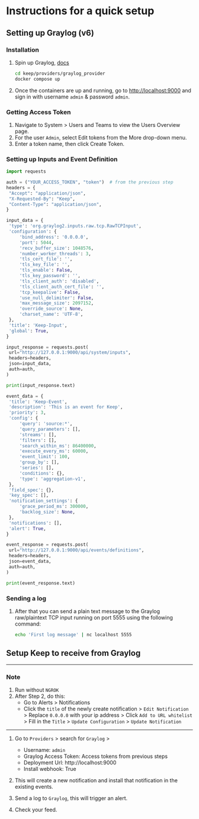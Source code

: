 # Instructions for a quick setup

## Setting up Graylog (v6)

### Installation

1. Spin up Graylog, [docs](https://go2docs.graylog.org/6-0/downloading_and_installing_graylog/docker_installation.htm)
    ```bash
    cd keep/providers/graylog_provider
    docker compose up
    ```
2. Once the containers are up and running, go to [http://localhost:9000](http://localhost:9000) and sign in with
   username `admin` & password `admin`.

### Getting Access Token

1. Navigate to System > Users and Teams to view the Users Overview page.
2. For the user `Admin`, select Edit tokens from the More drop-down menu.
3. Enter a token name, then click Create Token.

### Setting up Inputs and Event Definition

   ```python
import requests

auth = ("YOUR_ACCESS_TOKEN", "token")  # from the previous step
headers = {
    "Accept": "application/json",
    "X-Requested-By": "Keep",
    "Content-Type": "application/json",
}

input_data = {
    'type': 'org.graylog2.inputs.raw.tcp.RawTCPInput',
    'configuration': {
        'bind_address': '0.0.0.0',
        'port': 5044,
        'recv_buffer_size': 1048576,
        'number_worker_threads': 3,
        'tls_cert_file': '',
        'tls_key_file': '',
        'tls_enable': False,
        'tls_key_password': '',
        'tls_client_auth': 'disabled',
        'tls_client_auth_cert_file': '',
        'tcp_keepalive': False,
        'use_null_delimiter': False,
        'max_message_size': 2097152,
        'override_source': None,
        'charset_name': 'UTF-8',
    },
    'title': 'Keep-Input',
    'global': True,
}

input_response = requests.post(
    url="http://127.0.0.1:9000/api/system/inputs",
    headers=headers,
    json=input_data,
    auth=auth,
)

print(input_response.text)

event_data = {
    'title': 'Keep-Event',
    'description': 'This is an event for Keep',
    'priority': 3,
    'config': {
        'query': 'source:*',
        'query_parameters': [],
        'streams': [],
        'filters': [],
        'search_within_ms': 86400000,
        'execute_every_ms': 60000,
        'event_limit': 100,
        'group_by': [],
        'series': [],
        'conditions': {},
        'type': 'aggregation-v1',
    },
    'field_spec': {},
    'key_spec': [],
    'notification_settings': {
        'grace_period_ms': 300000,
        'backlog_size': None,
    },
    'notifications': [],
    'alert': True,
}

event_response = requests.post(
    url="http://127.0.0.1:9000/api/events/definitions",
    headers=headers,
    json=event_data,
    auth=auth,
)

print(event_response.text)
   ```

### Sending a log

1. After that you can send a plain text message to the Graylog raw/plaintext TCP input running on port 5555 using the
   following command:
   ```bash
   echo 'First log message' | nc localhost 5555
   ```

## Setup Keep to receive from Graylog

---

### **Note**

1. Run without `NGROK`
2. After Step 2, do this:
    - Go to Alerts > Notifications
    - Click the `title` of the newly create notification > `Edit Notification` > Replace `0.0.0.0` with your ip
      address > Click `Add to URL whitelist ` > Fill in the `Title` > `Update Configuration` >  `Update Notification`

---

1. Go to `Providers` > search for `Graylog` >
    - Username: `admin`
    - Graylog Access Token: Access tokens from previous steps
    - Deployment Url: http://localhost:9000
    - Install webhook: True

2. This will create a new notification and install that notification in the existing events.
3. Send a log to `Graylog`, this will trigger an alert.
4. Check your feed.